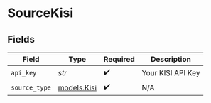 # SourceKisi


## Fields

| Field                            | Type                             | Required                         | Description                      |
| -------------------------------- | -------------------------------- | -------------------------------- | -------------------------------- |
| `api_key`                        | *str*                            | :heavy_check_mark:               | Your KISI API Key                |
| `source_type`                    | [models.Kisi](../models/kisi.md) | :heavy_check_mark:               | N/A                              |